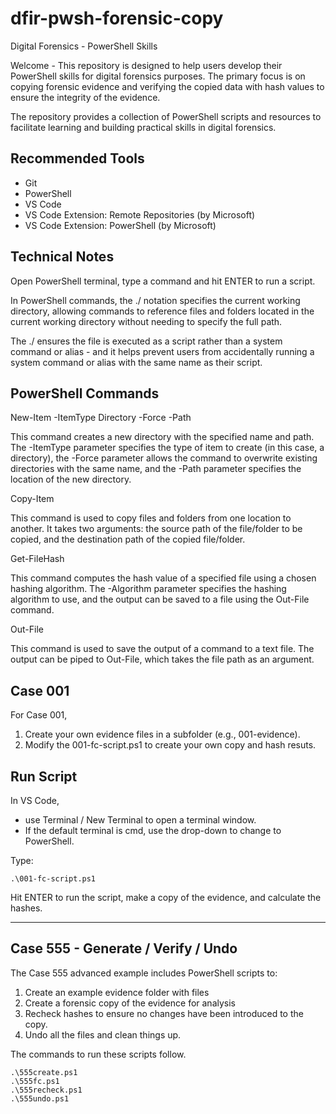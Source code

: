 # dfir-pwsh-forensic-copy

Digital Forensics - PowerShell Skills

Welcome - This repository is designed to help users develop their 
PowerShell skills for digital forensics purposes. 
The primary focus is on copying forensic evidence and 
verifying the copied data with hash values to ensure the 
integrity of the evidence. 

The repository provides a collection of PowerShell scripts and resources 
to facilitate learning and building practical skills in digital forensics.

## Recommended Tools

- Git
- PowerShell
- VS Code
- VS Code Extension: Remote Repositories (by Microsoft)
- VS Code Extension: PowerShell (by Microsoft)

## Technical Notes

Open PowerShell terminal, type a command and hit ENTER to run a script.  

In PowerShell commands, the ./ notation specifies the current working directory, 
allowing commands to reference files and folders located in the 
current working directory without needing to specify the full path.

The ./ ensures the file is executed as a script rather than a system command 
or alias - and it helps prevent users from accidentally
 running a system command or alias with the same name as their script.

## PowerShell Commands

New-Item -ItemType Directory -Force -Path

This command creates a new directory with the specified name and path. 
The -ItemType parameter specifies the type of item to create 
(in this case, a directory), the -Force parameter allows the 
command to overwrite existing directories with the same name, 
and the -Path parameter specifies the location of the new directory.

Copy-Item

This command is used to copy files and folders from one location to another. 
It takes two arguments: the source path of the file/folder to be copied, 
and the destination path of the copied file/folder.

Get-FileHash

This command computes the hash value of a specified file using a chosen 
hashing algorithm. The -Algorithm parameter specifies the hashing 
algorithm to use, and the output can be saved to a file using the 
Out-File command.

Out-File

This command is used to save the output of a command to a text file. 
The output can be piped to Out-File, which takes the file path as an argument.


## Case 001 

For Case 001, 

1. Create your own evidence files in a subfolder (e.g., 001-evidence).
2. Modify the 001-fc-script.ps1 to create your own copy and hash resuts.

## Run Script

In VS Code, 

 - use Terminal / New Terminal to open a terminal window. 
 - If the default terminal is cmd, use the drop-down to change to PowerShell. 

Type:

```
.\001-fc-script.ps1
```

Hit ENTER to run the script, make a copy of the evidence, 
and calculate the hashes.

-----

## Case 555 - Generate / Verify / Undo

The Case 555 advanced example includes PowerShell scripts to:

1. Create an example evidence folder with files
2. Create a forensic copy of the evidence for analysis
3. Recheck hashes to ensure no changes have been introduced to the copy.
4. Undo all the files and clean things up. 

The commands to run these scripts follow.

```
.\555create.ps1
.\555fc.ps1
.\555recheck.ps1
.\555undo.ps1
```


